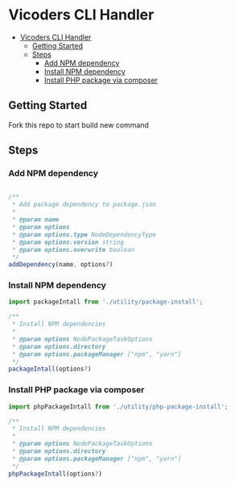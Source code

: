 # Vicoders CLI Handler

- [Vicoders CLI Handler](#vicoders-cli-handler)
  - [Getting Started](#getting-started)
  - [Steps](#steps)
    - [Add NPM dependency](#add-npm-dependency)
    - [Install NPM dependency](#install-npm-dependency)
    - [Install PHP package via composer](#install-php-package-via-composer)

## Getting Started

Fork this repo to start build new command

## Steps

### Add NPM dependency

```javascript

/**
 * Add package dependency to package.json
 *
 * @param name
 * @param options
 * @param options.type NodeDependencyType
 * @param options.version string
 * @param options.overwrite boolean
 */
addDependency(name, options?)
```

### Install NPM dependency

```javascript
import packageIntall from './utility/package-install';

/**
 * Install NPM dependencies
 *
 * @param options NodePackageTaskOptions
 * @param options.directory
 * @param options.packageManager ["npm", "yarn"]
 */
packageIntall(options?)
```

### Install PHP package via composer

```javascript
import phpPackageIntall from './utility/php-package-install';

/**
 * Install NPM dependencies
 *
 * @param options NodePackageTaskOptions
 * @param options.directory
 * @param options.packageManager ["npm", "yarn"]
 */
phpPackageIntall(options?)
```


